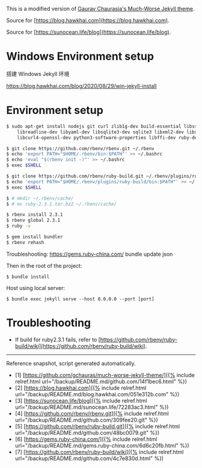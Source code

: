 This is a modified version of [Gaurav Chaurasia's Much-Worse Jekyll theme](https://github.com/gchauras/much-worse-jekyll-theme/).

Source for [https://blog.hawkhai.com](https://blog.hawkhai.com).

Source for [https://sunocean.life/blog](https://sunocean.life/blog).


# Windows Environment setup

搭建 Windows Jekyll 环境

<https://blog.hawkhai.com/blog/2020/08/29/win-jekyll-install>


# Environment setup

```bash
$ sudo apt-get install nodejs git curl zlib1g-dev build-essential libssl-dev \
    libreadline-dev libyaml-dev libsqlite3-dev sqlite3 libxml2-dev libxslt1-dev \
    libcurl4-openssl-dev python3-software-properties libffi-dev ruby-dev

$ git clone https://github.com/rbenv/rbenv.git ~/.rbenv
$ echo 'export PATH="$HOME/.rbenv/bin:$PATH"' >> ~/.bashrc
$ echo 'eval "$(rbenv init -)"' >> ~/.bashrc
$ exec $SHELL

$ git clone https://github.com/rbenv/ruby-build.git ~/.rbenv/plugins/ruby-build
$ echo 'export PATH="$HOME/.rbenv/plugins/ruby-build/bin:$PATH"' >> ~/.bashrc
$ exec $SHELL

$ # mkdir ~/.rbenv/cache/
$ # mv ruby-2.3.1.tar.bz2 ~/.rbenv/cache/

$ rbenv install 2.3.1
$ rbenv global 2.3.1
$ ruby -v

$ gem install bundler
$ rbenv rehash
```

Troubleshooting:
https://gems.ruby-china.com/
bundle update json

Then in the root of the project:

```
$ bundle install
```

Host using local server:

```
$ bundle exec jekyll serve --host 0.0.0.0 --port [port]
```


# Troubleshooting

- If build for ruby2.3.1 fails, refer to [https://github.com/rbenv/ruby-build/wiki](https://github.com/rbenv/ruby-build/wiki).

-----

<font class='ref_snapshot'>Reference snapshot, script generated automatically.</font>

- [1] [https://github.com/gchauras/much-worse-jekyll-theme/]({% include relref.html url="/backup/README.md/github.com/14f1bec6.html" %})
- [2] [https://blog.hawkhai.com]({% include relref.html url="/backup/README.md/blog.hawkhai.com/051e312b.com" %})
- [3] [https://sunocean.life/blog]({% include relref.html url="/backup/README.md/sunocean.life/72283ac3.html" %})
- [4] [https://github.com/rbenv/rbenv.git]({% include relref.html url="/backup/README.md/github.com/309fee20.git" %})
- [5] [https://github.com/rbenv/ruby-build.git]({% include relref.html url="/backup/README.md/github.com/48bc0079.git" %})
- [6] [https://gems.ruby-china.com/]({% include relref.html url="/backup/README.md/gems.ruby-china.com/6d6c20fb.html" %})
- [7] [https://github.com/rbenv/ruby-build/wiki]({% include relref.html url="/backup/README.md/github.com/4c7e830d.html" %})
